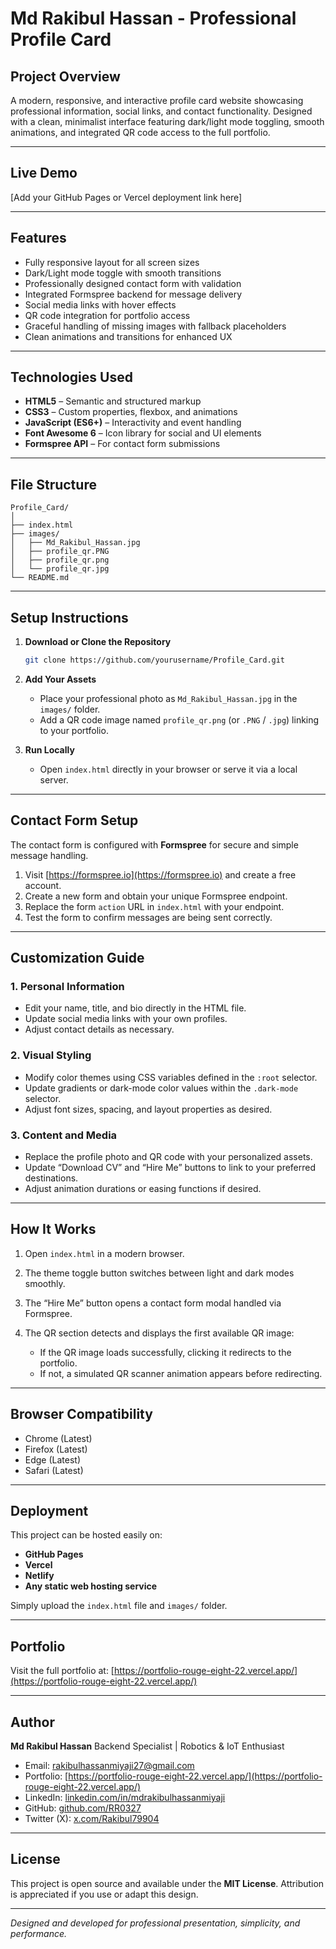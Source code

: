 # Md Rakibul Hassan - Professional Profile Card

## Project Overview

A modern, responsive, and interactive profile card website showcasing professional information, social links, and contact functionality. Designed with a clean, minimalist interface featuring dark/light mode toggling, smooth animations, and integrated QR code access to the full portfolio.

---

## Live Demo

[Add your GitHub Pages or Vercel deployment link here]

---

## Features

- Fully responsive layout for all screen sizes
- Dark/Light mode toggle with smooth transitions
- Professionally designed contact form with validation
- Integrated Formspree backend for message delivery
- Social media links with hover effects
- QR code integration for portfolio access
- Graceful handling of missing images with fallback placeholders
- Clean animations and transitions for enhanced UX

---

## Technologies Used

- **HTML5** – Semantic and structured markup
- **CSS3** – Custom properties, flexbox, and animations
- **JavaScript (ES6+)** – Interactivity and event handling
- **Font Awesome 6** – Icon library for social and UI elements
- **Formspree API** – For contact form submissions

---

## File Structure

```
Profile_Card/
│
├── index.html
├── images/
│   ├── Md_Rakibul_Hassan.jpg
│   ├── profile_qr.PNG
│   ├── profile_qr.png
│   └── profile_qr.jpg
└── README.md
```

---

## Setup Instructions

1. **Download or Clone the Repository**

   ```bash
   git clone https://github.com/yourusername/Profile_Card.git
   ```

2. **Add Your Assets**

   - Place your professional photo as `Md_Rakibul_Hassan.jpg` in the `images/` folder.
   - Add a QR code image named `profile_qr.png` (or `.PNG` / `.jpg`) linking to your portfolio.

3. **Run Locally**

   - Open `index.html` directly in your browser or serve it via a local server.

---

## Contact Form Setup

The contact form is configured with **Formspree** for secure and simple message handling.

1. Visit [https://formspree.io](https://formspree.io) and create a free account.
2. Create a new form and obtain your unique Formspree endpoint.
3. Replace the form `action` URL in `index.html` with your endpoint.
4. Test the form to confirm messages are being sent correctly.

---

## Customization Guide

### 1. Personal Information

- Edit your name, title, and bio directly in the HTML file.
- Update social media links with your own profiles.
- Adjust contact details as necessary.

### 2. Visual Styling

- Modify color themes using CSS variables defined in the `:root` selector.
- Update gradients or dark-mode color values within the `.dark-mode` selector.
- Adjust font sizes, spacing, and layout properties as desired.

### 3. Content and Media

- Replace the profile photo and QR code with your personalized assets.
- Update “Download CV” and “Hire Me” buttons to link to your preferred destinations.
- Adjust animation durations or easing functions if desired.

---

## How It Works

1. Open `index.html` in a modern browser.
2. The theme toggle button switches between light and dark modes smoothly.
3. The “Hire Me” button opens a contact form modal handled via Formspree.
4. The QR section detects and displays the first available QR image:

   - If the QR image loads successfully, clicking it redirects to the portfolio.
   - If not, a simulated QR scanner animation appears before redirecting.

---

## Browser Compatibility

- Chrome (Latest)
- Firefox (Latest)
- Edge (Latest)
- Safari (Latest)

---

## Deployment

This project can be hosted easily on:

- **GitHub Pages**
- **Vercel**
- **Netlify**
- **Any static web hosting service**

Simply upload the `index.html` file and `images/` folder.

---

## Portfolio

Visit the full portfolio at:
[https://portfolio-rouge-eight-22.vercel.app/](https://portfolio-rouge-eight-22.vercel.app/)

---

## Author

**Md Rakibul Hassan**
Backend Specialist | Robotics & IoT Enthusiast

- Email: [rakibulhassanmiyaji27@gmail.com](mailto:rakibulhassanmiyaji27@gmail.com)
- Portfolio: [https://portfolio-rouge-eight-22.vercel.app/](https://portfolio-rouge-eight-22.vercel.app/)
- LinkedIn: [linkedin.com/in/mdrakibulhassanmiyaji](http://www.linkedin.com/in/mdrakibulhassanmiyaji)
- GitHub: [github.com/RR0327](https://github.com/RR0327)
- Twitter (X): [x.com/Rakibul79904](https://x.com/Rakibul79904?t=6IacHqN16j2OF_Ium6VEIw&s=08)

---

## License

This project is open source and available under the **MIT License**.
Attribution is appreciated if you use or adapt this design.

---

_Designed and developed for professional presentation, simplicity, and performance._
